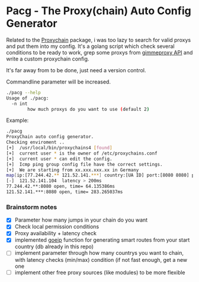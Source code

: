 # Pacg - The Proxy(chain) Auto Config Generator

Related to the [Proxychain](https://github.com/rofl0r/proxychains-ng) package, i was too lazy to search for valid proxys and put them into my config. It's a golang script which check several conditions to be ready to work, grep some proxys from [gimmeproxy API](https://gimmeproxy.com/) and write a custom proxychain config. 

It's far away from to be done, just need a version control.

Commandline parameter will be increased.
```bash
./pacg --help             
Usage of ./pacg:
  -n int
    	how much proxys do you want to use (default 2)
```

Example:
```bash
./pacg       
ProxyChain auto config generator.
Checking enviroment ..
[+]  /usr/local/bin/proxychains4 [found]
[+]  current user * is the owner of /etc/proxychains.conf
[+]  current user * can edit the config.
[+]  Icmp ping group config file have the correct settings.
[+]  We are starting from xx.xxx.xxx.xx in Germany
map[ip:[77.244.42.** 121.52.141.***] country:[UA ID] port:[8080 8080] protocol:[http http]]
[-]  121.52.141.104  latency > 200ms
77.244.42.**:8080 open, time= 64.135386ms
121.52.141.***:8080 open, time= 283.265037ms
```

### Brainstorm notes
- [x] Parameter how many jumps in your chain do you want
- [x] Check local permission conditions
- [x] Proxy availability + latency check
- [x] implemented [goeip](https://github.com/rainycape/geoip) function for generating smart routes from your start country (db already in this repo)
- [ ] implement parameter through how many countrys you want to chain, with latency checks (min/max) condition (if not fast enough, get a new one
- [ ] implement other free proxy sources (like modules) to be more flexible
